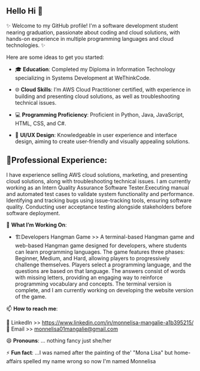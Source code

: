 ## Hello Hi 👋

✨ Welcome to my GitHub profile! I'm a software development student nearing graduation, passionate about coding and cloud solutions, with hands-on experience in multiple programming languages and cloud technologies. ✨ 

Here are some ideas to get you started:

- 🎓 **Education**:
Completed my Diploma in Information Technology specializing in Systems Development at WeThinkCode.

- 🌐 **Cloud Skills**:
I’m AWS Cloud Practitioner certified, with experience in building and presenting cloud solutions, as well as troubleshooting technical issues.

- 💻 **Programming Proficiency**: 
Proficient in Python, Java, JavaScript, HTML, CSS, and C#.

- 🎨 **UI/UX Design**:
Knowledgeable in user experience and interface design, aiming to create user-friendly and visually appealing solutions.

## 💼Professional Experience:
I have experience selling AWS cloud solutions, marketing, and presenting cloud solutions, along with troubleshooting technical issues. I am currently working as an Intern Quality Assurance Software Tester.Executing manual and automated test cases to validate system functionality and performance. Identifying and tracking bugs using issue-tracking tools, ensuring software quality. Conducting user acceptance testing alongside stakeholders before software deployment.

🚀 **What I’m Working On**:
- 🏗️Developers Hangman Game >>  A terminal-based Hangman game and web-based Hangman game designed for developers, where students can learn programming languages. The game features three phases: Beginner, Medium, and Hard, allowing players to progressively challenge themselves. Players select a programming language, and the questions are based on that language. The answers consist of words with missing letters, providing an engaging way to reinforce programming vocabulary and concepts. The terminal version is complete, and I am currently working on developing the website version of the game.

📫 **How to reach me**: 

🔗 LinkedIn >> https://www.linkedin.com/in/monnelisa-mangalie-a1b395215/
📧 Email >> monnelisa01mangalie@gmail.com

😄 **Pronouns**: ... nothing fancy just she/her

⚡ **Fun fact**: ...I was named after the painting of the' "Mona Lisa" but home-affairs spelled my name wrong so now I'm named Monnelisa

